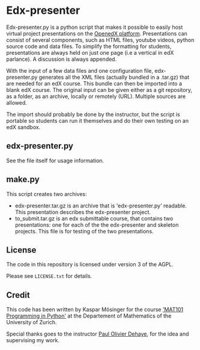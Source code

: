Edx-presenter
=============

Edx-presenter.py is a python script that makes it possible to easily host virtual project presentations on the [OpenedX platform](https://github.com/edX). Presentations can consist of several components, such as HTML files, youtube videos, python source code and data files. To simplify the formatting for students, presentations are always held on just one page (i.e a vertical in edX parlance). A discussion is always appended.

With the input of a few data files and one configuration file, edx-presenter.py generates all the XML files (actually bundled in a .tar.gz) that are needed for an edX course. This bundle can then be imported into a blank edX course. The original input can be given either as a git repository, as a folder, as an archive, locally or remotely (URL). Multiple sources are allowed. 

The import should probably be done by the instructor, but the script is portable so students can run it themselves and do their own testing on an edX sandbox. 

edx-presenter.py 
----------------

See the file itself for usage information.


make.py
-------
This script creates two archives:
- edx-presenter.tar.gz is an archive that is 'edx-presenter.py' readable. This presentation describes the edx-presenter project.
- to_submit.tar.gz is an edx submittable course, that contains two presentations: one for each of the the edx-presenter and skeleton projects. This file is for testing of the two presentations.


License
-------

The code in this repository is licensed under version 3 of the AGPL.

Please see ``LICENSE.txt`` for details.


Credit
------
This code has been written by Kaspar Mösinger for the course ['MAT101 Programming in Python'](http://www.vorlesungen.uzh.ch/HS13/suche/sm-50648594.modveranst.html) at the Departement of Mathematics of the University of Zurich.

Special thanks goes to the instructor [Paul Olivier Dehaye](http://user.math.uzh.ch/dehaye/), for the idea and supervising my work.
